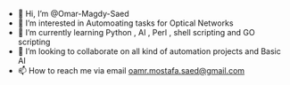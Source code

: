 - 👋 Hi, I’m @Omar-Magdy-Saed
- 👀 I’m interested in Automoating tasks for Optical Networks 
- 🌱 I’m currently learning Python , AI , Perl , shell scripting and GO scripting 
- 💞️ I’m looking to collaborate on all kind of automation projects and Basic AI 
- 📫 How to reach me via  email oamr.mostafa.saed@gmail.com

<!---
Omar-Magdy-Saed/Omar-Magdy-Saed is a ✨ special ✨ repository because its `README.md` (this file) appears on your GitHub profile.
You can click the Preview link to take a look at your changes.
--->
